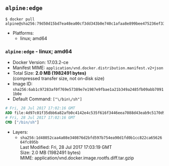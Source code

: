 ## `alpine:edge`

```console
$ docker pull alpine@sha256:79d50d15bd7ea48ea00cf3dd343b0e740c1afaa8e899bee475236ef338e1b53b
```

-	Platforms:
	-	linux; amd64

### `alpine:edge` - linux; amd64

-	Docker Version: 17.03.2-ce
-	Manifest MIME: `application/vnd.docker.distribution.manifest.v2+json`
-	Total Size: **2.0 MB (1982491 bytes)**  
	(compressed transfer size, not on-disk size)
-	Image ID: `sha256:6ab1c97283af0f769e57389e7e1987e9fbae1a21b349a2485fb09abb70911b0e`
-	Default Command: `["\/bin\/sh"]`

```dockerfile
# Fri, 28 Jul 2017 17:02:16 GMT
ADD file:4d97c01f35dbb6a82afb0c4142e4c535f616f3446eea7088d43eab9c5170d939 in / 
# Fri, 28 Jul 2017 17:02:16 GMT
CMD ["/bin/sh"]
```

-	Layers:
	-	`sha256:1d48052caa4a08e340876d2bfd597b754ea90d1fd0b1cc822ca6562664fc895b`  
		Last Modified: Fri, 28 Jul 2017 17:03:19 GMT  
		Size: 2.0 MB (1982491 bytes)  
		MIME: application/vnd.docker.image.rootfs.diff.tar.gzip
